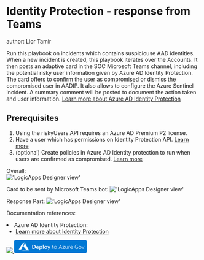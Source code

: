 # Identity Protection - response from Teams
author: Lior Tamir

Run this playbook on incidents which contains suspiciouse AAD identities. When a new incident is created, this playbook iterates over the Accounts. It then posts an adaptive card in the SOC Microsoft Teams channel, including the potential risky user information given by Azure AD Identity Protection. The card offers to confirm the user as compromised or dismiss the compromised user in AADIP. It also allows to configure the Azure Sentinel incident. A summary comment will be posted to document the action taken and user information. [Learn more about Azure AD Identity Protection](https://docs.microsoft.com/azure/active-directory/identity-protection/overview-identity-protection)

## Prerequisites
1. Using the riskyUsers API requires an Azure AD Premium P2 license. 
2. Have a user which has permissions on Identity Protection API. [Learn more](https://docs.microsoft.com/graph/api/riskyuser-confirmcompromised?view=graph-rest-1.0#permissions)
 3. (optional) Create policies in Azure AD Identity protection to run when users are confirmed as compromised. [Learn more](https://docs.microsoft.com/azure/active-directory/identity-protection/concept-identity-protection-policies)

Overall:<br>
!['LogicApps Designer view']('./images/ImageLight1.png')

Card to be sent by Microsoft Teams bot:
!['LogicApps Designer view']('./images/msg.png')

Response Part:
!['LogicApps Designer view']('./images/responsePart.png')

Documentation references:

<li>Azure AD Identity Protection:
<ul>
<li><a href="https://docs.microsoft.com/azure/active-directory/identity-protection/overview-identity-protection" target="_blank" rel="noopener">Learn more about Identity Protection</a></li>
</ul>
</li>


<a href="https://portal.azure.com/#create/Microsoft.Template/uri/https%3A%2F%2Fraw.githubusercontent.com%2FAzure%2FAzure-Sentinel%2Fmaster%2FPlaybooks%2FIdentityProtection-TeamsBotResponse%2Fazuredeploy.json" target="_blank">
    <img src="https://aka.ms/deploytoazurebutton""/>
</a>
<a href="https://portal.azure.us/#create/Microsoft.Template/uri/https%3A%2F%2Fraw.githubusercontent.com%2FAzure%2FAzure-Sentinel%2Fmaster%2FPlaybooks%2FIdentityProtection-TeamsBotResponse%2Fazuredeploy.json" target="_blank">
<img src="https://raw.githubusercontent.com/Azure/azure-quickstart-templates/master/1-CONTRIBUTION-GUIDE/images/deploytoazuregov.png"/>
</a>
